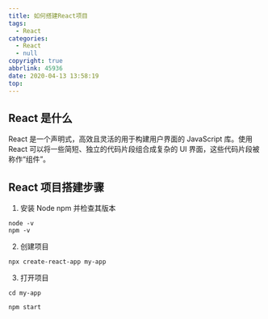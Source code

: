 ```yaml
---
title: 如何搭建React项目
tags:
  - React
categories:
  - React
  - null
copyright: true
abbrlink: 45936
date: 2020-04-13 13:58:19
top:
---
```

## React 是什么
React 是一个声明式，高效且灵活的用于构建用户界面的 JavaScript 库。使用 React 可以将一些简短、独立的代码片段组合成复杂的 UI 界面，这些代码片段被称作“组件”。
<!-- more -->

## React 项目搭建步骤

1. 安装 Node npm 并检查其版本
```
node -v
npm -v
```
2. 创建项目
```
npx create-react-app my-app
```
3. 打开项目
```
cd my-app

npm start
```
